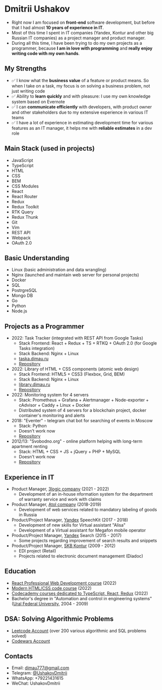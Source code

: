 # Dmitrii Ushakov

- Right now I am focused on **front-end** software development, but before that I had almost **10 years of experience in IT**. 
- Most of this time I spent in IT companies (Yandex, Kontur and other big Russian IT companies) as a project manager and product manager. 
- During all this time, I have been trying to do my own projects as a programmer, because **I am in love with programming** and **really enjoy writing code with my own hands**. 

## My Strengths
- ✅ I know what the <b>business value</b> of a feature or product means. So when I take on a task, my focus is on solving a business problem, not just writing code
- ✅ Ability to <b>learn quickly</b> and with pleasure: I use my own knowledge system based on Evernote
- ✅ I can <b>communicate efficiently</b> with developers, with product owner and other stakeholders due to my extensive experience in various IT teams
- ✅ I have a lot of experience in estimating development time for various features as an IT manager, it helps me with <b>reliable estimates</b> in a dev role

## Main Stack (used in projects)
- JavaScript
- TypeScript
- HTML
- CSS
- BEM
- CSS Modules
- React
- React Router
- Redux
- Redux Toolkit
- RTK Query
- Redux Thunk
- Git
- Vim
- REST API
- Webpack
- OAuth 2.0

## Basic Understanding
- Linux (basic administration and data wrangling)
- Nginx (launched and maintain web server for personal projects)
- Docker
- SQL
- PostrgreSQL
- Mongo DB
- Go
- Python
- Node.js

## Projects as a Programmer
- 2022: Task Tracker (integrated with REST API from Google Tasks)
  - Stack Frontend: React + Redux + TS + RTKQ + OAuth 2.0 (for Google Tasks integration)
  - Stack Backend: Nginx + Linux
  - <a href="https://library.dimau.ru">taska.dimau.ru</a>
  - <a href="https://github.com/dimau/taska">Repository</a>
- 2022: Library of HTML + CSS components (atomic web design)
  - Stack Frontend: HTML5 + CSS3 (Flexbox, Grid, BEM)
  - Stack Backend: Nginx + Linux
  - <a href="https://library.dimau.ru">library.dimau.ru</a>
  - <a href="https://github.com/dimau/htmlcss-20220317_dimau777">Repository</a>
- 2022: Monitoring system for 4 servers
  - Stack: Prometheus + Grafana + Alertmanager + Node-exporter + cAdvisor + Caddy + Linux + Docker
  - Distributed system of 4 servers for a blockchain project, docker container's monitoring and alerts
- 2018: "Eventer" - telegram chat bot for searching of events in Moscow
  - Stack: Python
  - Doesn't work now
  - <a href="https://github.com/dimau/Eventer">Repository</a>
- 2012/13: "Svobodno.org" - online platform helping with long-term apartment renting
  - Stack: HTML + CSS + JS + jQuery + PHP + MySQL
  - Doesn't work now
  - <a href="https://github.com/dimau/HC">Repository</a>

## Experience in IT
- Product Manager, <a href="https://3logic.ru/about/">3logic company</a> (2021 - 2022)
  - Development of an in-house nformation system for the department of warranty service and work with claims
- Product Manager, <a href="https://www.atol.ru">Atol company</a> (2018-2019)
  - Development of web services related to mandatory labeling of goods in Russia
- Product/Project Manager, <a href="https://yandex.com/company/">Yandex</a> SpeechKit (2017 - 2018)
  - Development of new skills for Virtual assistant "Alisa"
  - Development of a Virtual assistant for Megafon mobile operator
- Product/Project Manager, <a href="https://yandex.com/company/">Yandex</a> Search (2015 - 2017)
  - Some projects regarding improvement of search results and snippets 
- Product/Project Manager, <a href="https://kontur-inc.com/about/info">SKB Kontur</a> (2009 - 2012)
  - EDI project (Retail)
  - Projects related to electronic document management (Diadoc)

## Education
- <a href="https://learn.javascript.ru/courses/react">React Professional Web Development course</a> (2022)
- <a href="https://learn.javascript.ru/courses/htmlcss">Modern HTML/CSS code course</a> (2022)
- <a href="https://www.codecademy.com/profiles/5869613752">Codecademy courses dedicated to TypeScript, React, Redux</a> (2022)
- Bachelor's degree in "Automation and control in engineering systems" (<a href="https://rtf.urfu.ru/en/">Ural Federal University</a>, 2004 - 2009)

## DSA: Solving Algorithmic Problems
<ul>
  <li><a href="https://leetcode.com/dimau777/" target="_blank">Leetcode Account</a> (over 200 various algorithmic and SQL problems solved)</li>
  <li><a href="https://www.codewars.com/users/dimau" target="_blank">Codewars Account</a></li>
</ul>

## Contacts
<ul>
  <li>Email: <a href="mailto:dimau777@gmail.com" target="_blank">dimau777@gmail.com</a></li>
  <li>Telegram: <a href="https://t.me/UshakovDmitrii" target="_blank">@UshakovDmitrii</a></li>
  <li>WhatsApp: +79221431615</li>
  <li>WeChat: UshakovDmitrii</li>
</ul>
